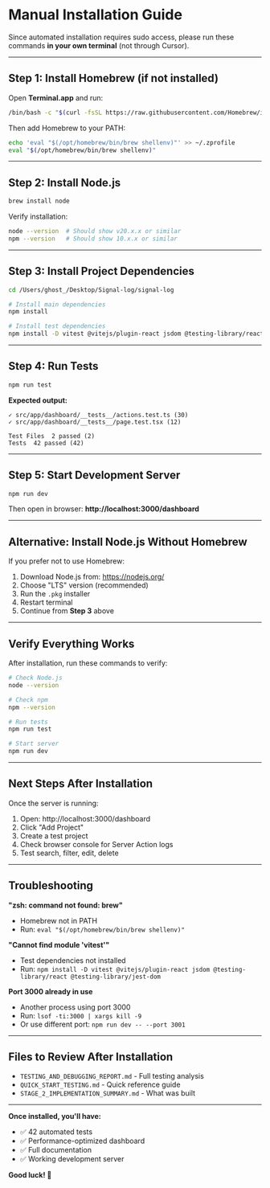 # Manual Installation Guide

Since automated installation requires sudo access, please run these commands **in your own terminal** (not through Cursor).

---

## Step 1: Install Homebrew (if not installed)

Open **Terminal.app** and run:

```bash
/bin/bash -c "$(curl -fsSL https://raw.githubusercontent.com/Homebrew/install/HEAD/install.sh)"
```

Then add Homebrew to your PATH:

```bash
echo 'eval "$(/opt/homebrew/bin/brew shellenv)"' >> ~/.zprofile
eval "$(/opt/homebrew/bin/brew shellenv)"
```

---

## Step 2: Install Node.js

```bash
brew install node
```

Verify installation:

```bash
node --version  # Should show v20.x.x or similar
npm --version   # Should show 10.x.x or similar
```

---

## Step 3: Install Project Dependencies

```bash
cd /Users/ghost_/Desktop/Signal-log/signal-log

# Install main dependencies
npm install

# Install test dependencies
npm install -D vitest @vitejs/plugin-react jsdom @testing-library/react @testing-library/jest-dom @testing-library/user-event
```

---

## Step 4: Run Tests

```bash
npm run test
```

**Expected output:**

```
✓ src/app/dashboard/__tests__/actions.test.ts (30)
✓ src/app/dashboard/__tests__/page.test.tsx (12)

Test Files  2 passed (2)
Tests  42 passed (42)
```

---

## Step 5: Start Development Server

```bash
npm run dev
```

Then open in browser: **http://localhost:3000/dashboard**

---

## Alternative: Install Node.js Without Homebrew

If you prefer not to use Homebrew:

1. Download Node.js from: https://nodejs.org/
2. Choose "LTS" version (recommended)
3. Run the `.pkg` installer
4. Restart terminal
5. Continue from **Step 3** above

---

## Verify Everything Works

After installation, run these commands to verify:

```bash
# Check Node.js
node --version

# Check npm
npm --version

# Run tests
npm run test

# Start server
npm run dev
```

---

## Next Steps After Installation

Once the server is running:

1. Open: http://localhost:3000/dashboard
2. Click "Add Project"
3. Create a test project
4. Check browser console for Server Action logs
5. Test search, filter, edit, delete

---

## Troubleshooting

**"zsh: command not found: brew"**

- Homebrew not in PATH
- Run: `eval "$(/opt/homebrew/bin/brew shellenv)"`

**"Cannot find module 'vitest'"**

- Test dependencies not installed
- Run: `npm install -D vitest @vitejs/plugin-react jsdom @testing-library/react @testing-library/jest-dom`

**Port 3000 already in use**

- Another process using port 3000
- Run: `lsof -ti:3000 | xargs kill -9`
- Or use different port: `npm run dev -- --port 3001`

---

## Files to Review After Installation

- `TESTING_AND_DEBUGGING_REPORT.md` - Full testing analysis
- `QUICK_START_TESTING.md` - Quick reference guide
- `STAGE_2_IMPLEMENTATION_SUMMARY.md` - What was built

---

**Once installed, you'll have:**

- ✅ 42 automated tests
- ✅ Performance-optimized dashboard
- ✅ Full documentation
- ✅ Working development server

**Good luck! 🚀**
